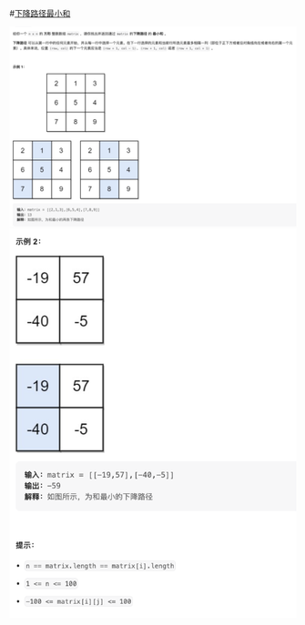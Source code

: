 #[下降路径最小和](https://leetcode.cn/problems/minimum-falling-path-sum/)

<img src="./question1.jpg" alt="下降路径最小和"/>
<img src="./question2.jpg" alt="下降路径最小和"/>
